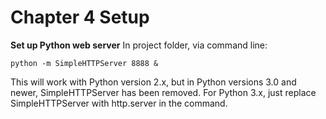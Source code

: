 # Chapter 4 Setup
**Set up Python web server**
In project folder, via command line:
```
python -m SimpleHTTPServer 8888 &
```

This will work with Python version 2.x, but in Python versions 3.0 and newer, SimpleHTTPServer has been removed. For Python 3.x, just replace SimpleHTTPServer with http.server in the command.
